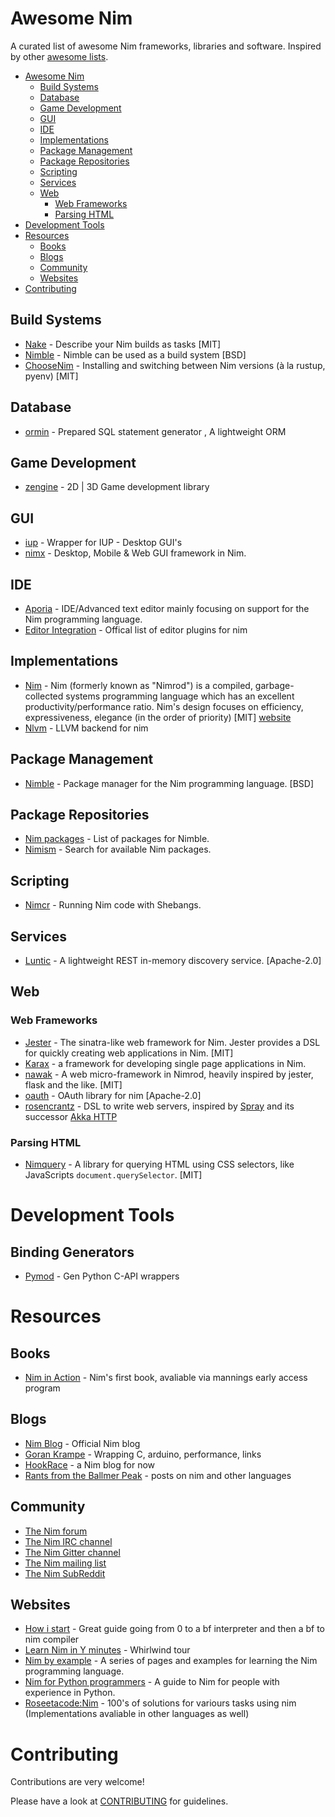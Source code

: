 # Awesome Nim

A curated list of awesome Nim frameworks, libraries and software. Inspired by other [awesome lists](https://github.com/bayandin/awesome-awesomeness).

- [Awesome Nim](#awesome-nim)
    - [Build Systems](#build-systems)
    - [Database](#database)
    - [Game Development](#game-development)
    - [GUI](#gui)
    - [IDE](#ide)
    - [Implementations](#implementations)
    - [Package Management](#package-management)
    - [Package Repositories](#package-repositories)
    - [Scripting](#scripting)
    - [Services](#services)
    - [Web](#web)
        - [Web Frameworks](#web-frameworks)
        - [Parsing HTML](#parsing-html)
- [Development Tools](#development-tools)
- [Resources](#resources)
    - [Books](#books)
    - [Blogs](#blogs)
    - [Community](#community)
    - [Websites](#websites)
- [Contributing](#contributing)

## Build Systems

* [Nake](https://github.com/fowlmouth/nake) - Describe your Nim builds as tasks [MIT]
* [Nimble](https://github.com/nim-lang/nimble) - Nimble can be used as a build system [BSD]
* [ChooseNim](https://github.com/dom96/choosenim) - Installing and switching between Nim versions (à la rustup, pyenv) [MIT]

## Database

* [ormin](https://github.com/Araq/ormin) - Prepared SQL statement generator , A lightweight ORM

## Game Development

* [zengine](https://github.com/zacharycarter/zengine) - 2D | 3D Game development library

## GUI

* [iup](https://github.com/nim-lang/iup) - Wrapper for IUP - Desktop GUI's
* [nimx](https://github.com/yglukhov/nimx) - Desktop, Mobile & Web GUI framework in Nim.

## IDE

* [Aporia](https://github.com/nim-lang/Aporia) - IDE/Advanced text editor mainly focusing on support for the Nim programming language.
* [Editor Integration](https://github.com/nim-lang/Nim/wiki/editor-support) - Offical list of editor plugins for nim

## Implementations

* [Nim](https://github.com/nim-lang/Nim) - Nim (formerly known as "Nimrod") is a compiled, garbage-collected systems programming language which has an excellent productivity/performance ratio. Nim's design focuses on efficiency, expressiveness, elegance (in the order of priority) [MIT] [website](http://nim-lang.org/)
* [Nlvm](https://github.com/arnetheduck/nlvm) - LLVM backend for nim

## Package Management

* [Nimble](https://github.com/nim-lang/nimble) - Package manager for the Nim programming language. [BSD]

## Package Repositories

* [Nim packages](https://github.com/nim-lang/packages) - List of packages for Nimble.
* [Nimism](http://nimism.co) - Search for available Nim packages.

## Scripting

* [Nimcr](https://github.com/PMunch/nimcr/blob/master/docs/nimcr.md) - Running Nim code with Shebangs.

## Services

* [Luntic](https://github.com/xxlabaza/luntic) - A lightweight REST in-memory discovery service. [Apache-2.0]

## Web

### Web Frameworks

* [Jester](https://github.com/dom96/jester) - The sinatra-like web framework for Nim. Jester provides a DSL for quickly creating web applications in Nim. [MIT]
* [Karax](https://github.com/pragmagic/karax) - a framework for developing single page applications in Nim.
* [nawak](https://github.com/idlewan/nawak) - A web micro-framework in Nimrod, heavily inspired by jester, flask and the like. [MIT]
* [oauth](https://github.com/CORDEA/oauth) - OAuth library for nim [Apache-2.0]
* [rosencrantz](http://andreaferretti.github.io/rosencrantz/) - DSL to write web servers, inspired by [Spray](http://spray.io/) and its successor [Akka HTTP](http://akka.io)

### Parsing HTML

* [Nimquery](https://github.com/GULPF/nimquery) - A library for
  querying HTML using CSS selectors, like JavaScripts
  `document.querySelector`. [MIT]

# Development Tools

## Binding Generators
* [Pymod](https://github.com/jboy/nim-pymod) - Gen Python C-API wrappers

# Resources

## Books
* [Nim in Action](https://www.manning.com/books/nim-in-action) - Nim's first book, avaliable via mannings early access program

## Blogs

* [Nim Blog](http://nim-lang.org/blog.html) - Official Nim blog
* [Goran Krampe](http://goran.krampe.se/nim/) - Wrapping C, arduino, performance, links
* [HookRace](http://hookrace.net) - a Nim blog for now
* [Rants from the Ballmer Peak](https://gradha.github.io/index.html) - posts on nim and other languages

## Community

* [The Nim forum](http://forum.nim-lang.org/)
* [The Nim IRC channel](http://webchat.freenode.net/?channels=nim)
* [The Nim Gitter channel](https://gitter.im/nim-lang/Nim)
* [The Nim mailing list](http://www.freelists.org/list/nim-dev)
* [The Nim SubReddit](http://reddit.com/r/nim)

## Websites

* [How i start](https://howistart.org/posts/nim) - Great guide going from 0 to a bf interpreter and then a bf to nim compiler
* [Learn Nim in Y minutes](https://learnxinyminutes.com/docs/nim/) - Whirlwind tour
* [Nim by example](https://nim-by-example.github.io) - A series of pages and examples for learning the Nim programming language.
* [Nim for Python programmers](https://github.com/nim-lang/Nim/wiki/Nim-for-Python-Programmers) - A guide to Nim for people with experience in Python.
* [Roseetacode:Nim](https://rosettacode.org/wiki/Category:Nim) - 100's of solutions for variours tasks using nim (Implementations avaliable in other languages as well)

# Contributing

Contributions are very welcome!

Please have a look at [CONTRIBUTING](https://github.com/VPashkov/awesome-nim/blob/master/CONTRIBUTING.md) for guidelines.
